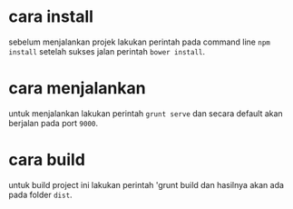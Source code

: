 # cara install
sebelum menjalankan projek lakukan perintah pada command line `npm install` 
setelah sukses jalan perintah `bower install`.

# cara menjalankan

untuk menjalankan lakukan perintah `grunt serve` dan secara default akan berjalan pada port `9000`.


# cara build
untuk build project ini lakukan perintah 'grunt build dan hasilnya akan ada pada folder `dist`.

